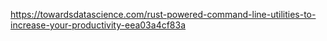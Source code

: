 https://towardsdatascience.com/rust-powered-command-line-utilities-to-increase-your-productivity-eea03a4cf83a
